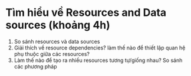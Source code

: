 # Tìm hiểu về Resources and Data sources (khoảng 4h)

1. So sánh resources và data sources
2. Giải thích về resource dependencies? làm thế nào để thiết lập quan hệ phụ thuộc giữa các resources?
3. Làm thế nào để tạo ra nhiều resources tương tự/giống nhau? So sánh các phương pháp
